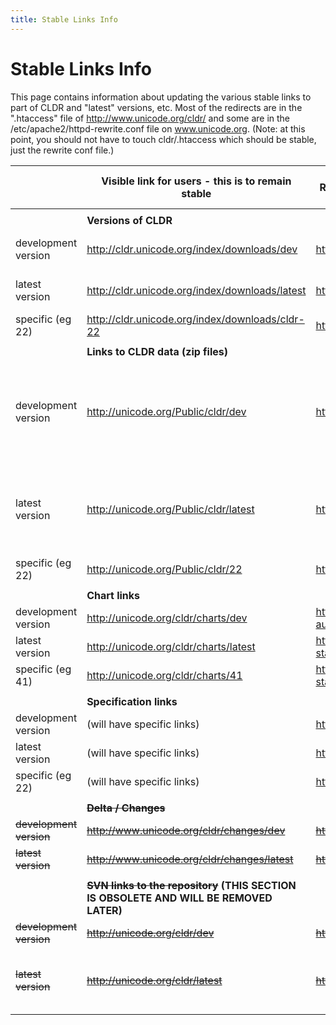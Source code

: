 ```yaml
---
title: Stable Links Info
---
```


# Stable Links Info

This page contains information about updating the various stable links to part of CLDR and "latest" versions, etc. Most of the redirects are in the ".htaccess" file of http://www.unicode.org/cldr/ and some are in the /etc/apache2/httpd-rewrite.conf file on www.unicode.org. (Note: at this point, you should not have to touch cldr/.htaccess which should be stable, just the rewrite conf file.)

|   | Visible link for users - this is to remain stable | Redirects or is re-written to this link (examples): | How to update for release |
|---|---|---|---|
|   |  |  |  |
|   | **Versions of CLDR** |  |  |
| development version | http://cldr.unicode.org/index/downloads/dev | http://cldr.unicode.org/index/downloads/cldr-24 | Modify Google sites page |
| latest version | http://cldr.unicode.org/index/downloads/latest | http://cldr.unicode.org/index/downloads/cldr-23-1 | Modify Google sites page |
| specific (eg 22) | http://cldr.unicode.org/index/downloads/cldr-22 | http://cldr.unicode.org/index/downloads/cldr-22 | nothing needed |
|   |  |  |  |
|   | **Links to CLDR data (zip files)** |  |  |
| development version | http://unicode.org/Public/cldr/dev | http://unicode.org/Public/cldr/dev | nothing needed (permanent redirect in cldr/.htaccess if ever needs to be touched) |
| latest version | http://unicode.org/Public/cldr/latest | http://unicode.org/Public/cldr/23.1 | Change redirect to specific released version (in Apache conf file) |
| specific (eg 22) | http://unicode.org/Public/cldr/22 | http://unicode.org/Public/cldr/22 | nothing needed |
|   |  |  |  |
|  | **Chart links** |  |  |
| development version | http://unicode.org/cldr/charts/dev | http://www.unicode.org/repos/cldr-aux/charts/25/index.html | Obsolete |
| latest version | http://unicode.org/cldr/charts/latest | https://unicode-org.github.io/cldr-staging/charts/latest/ | nothing needed |
| specific (eg 41) | http://unicode.org/cldr/charts/41 | https://unicode-org.github.io/cldr-staging/charts/41/ | nothing needed |
|   |  |  |  |
|  | **Specification links** |  |  |
| development version | (will have specific links) | http://www.unicode.org/reports/tr35/proposed.html | nothing needed (1) |
| latest version | (will have specific links) | http://www.unicode.org/reports/tr35/ | nothing needed (1) |
| specific (eg 22) | (will have specific links) | http://www.unicode.org/reports/tr35/tr35-27.html | nothing needed |
|   |  |  |  |
|  | ~~**Delta / Changes**~~ |  |  |
| ~~development version~~ | ~~http://www.unicode.org/cldr/changes/dev~~ | ~~http://unicode.org/cldr/trac/report/63~~ | ~~Update Trac report #63~~ |
| ~~latest version~~ | ~~http://www.unicode.org/cldr/changes/latest~~ | ~~http://unicode.org/cldr/trac/report/62~~ | ~~Update Trac report #62~~ |
|   |  |  |  |
|  | **~~SVN links to the repository~~ (THIS SECTION IS OBSOLETE AND WILL BE REMOVED LATER)** |  |  |
| ~~development version~~ | ~~http://unicode.org/cldr/dev~~ | ~~http://unicode.org/repos/cldr/trunk~~ | ~~nothing needed~~ |
| ~~latest version~~ | ~~http://unicode.org/cldr/latest~~ | ~~http://unicode.org/repos/cldr/tags/latest~~ | ~~Need to " svn delete latest " and then " svn copy 24 latest "~~ |

